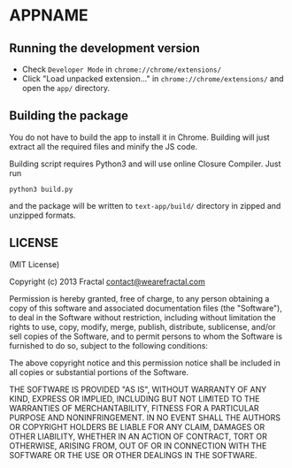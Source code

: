 # APPNAME

## Running the development version

* Check `Developer Mode` in `chrome://chrome/extensions/`
* Click "Load unpacked extension..." in `chrome://chrome/extensions/` and open the `app/` directory.

## Building the package

You do not have to build the app to install it in Chrome. Building will just extract all the required files and minify the JS code.

Building script requires Python3 and will use online Closure Compiler. Just run

    python3 build.py

and the package will be written to `text-app/build/` directory in zipped and unzipped formats.

## LICENSE

(MIT License)

Copyright (c) 2013 Fractal <contact@wearefractal.com>

Permission is hereby granted, free of charge, to any person obtaining
a copy of this software and associated documentation files (the
"Software"), to deal in the Software without restriction, including
without limitation the rights to use, copy, modify, merge, publish,
distribute, sublicense, and/or sell copies of the Software, and to
permit persons to whom the Software is furnished to do so, subject to
the following conditions:

The above copyright notice and this permission notice shall be
included in all copies or substantial portions of the Software.

THE SOFTWARE IS PROVIDED "AS IS", WITHOUT WARRANTY OF ANY KIND,
EXPRESS OR IMPLIED, INCLUDING BUT NOT LIMITED TO THE WARRANTIES OF
MERCHANTABILITY, FITNESS FOR A PARTICULAR PURPOSE AND
NONINFRINGEMENT. IN NO EVENT SHALL THE AUTHORS OR COPYRIGHT HOLDERS BE
LIABLE FOR ANY CLAIM, DAMAGES OR OTHER LIABILITY, WHETHER IN AN ACTION
OF CONTRACT, TORT OR OTHERWISE, ARISING FROM, OUT OF OR IN CONNECTION
WITH THE SOFTWARE OR THE USE OR OTHER DEALINGS IN THE SOFTWARE.